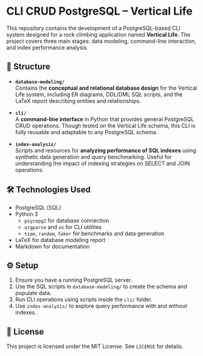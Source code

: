 # CLI CRUD PostgreSQL – Vertical Life

This repository contains the development of a PostgreSQL-based CLI system designed for a rock climbing application named **Vertical Life**. The project covers three main stages: data modeling, command-line interaction, and index performance analysis.

## 📁 Structure

- **`database-modeling/`**  
  Contains the **conceptual and relational database design** for the Vertical Life system, including ER diagrams, DDL/DML SQL scripts, and the LaTeX report describing entities and relationships.

- **`cli/`**  
  A **command-line interface** in Python that provides general PostgreSQL CRUD operations. Though tested on the Vertical Life schema, this CLI is fully reusable and adaptable to any PostgreSQL schema.

- **`index-analysis/`**  
  Scripts and resources for **analyzing performance of SQL indexes** using synthetic data generation and query benchmarking. Useful for understanding the impact of indexing strategies on SELECT and JOIN operations.

## 🛠 Technologies Used

- PostgreSQL (SQL)
- Python 3
  - `psycopg2` for database connection
  - `argparse` and `os` for CLI utilities
  - `time`, `random`, `faker` for benchmarks and data generation
- LaTeX for database modeling report
- Markdown for documentation

## ⚙️ Setup

1. Ensure you have a running PostgreSQL server.
2. Use the SQL scripts in `database-modeling/` to create the schema and populate data.
3. Run CLI operations using scripts inside the `cli/` folder.
4. Use `index-analysis/` to explore query performance with and without indexes.

## 📄 License

This project is licensed under the MIT License. See `LICENSE` for details.
